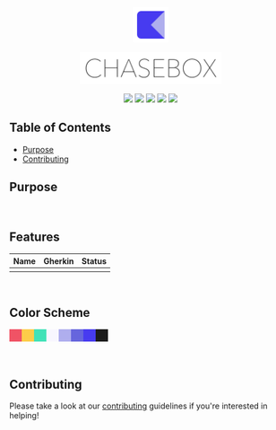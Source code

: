 <p align="center"><img width=12.5% src="https://github.com/a-n-u-b-i-s/chasebox/raw/master/media/chasebox_logo.png"></p>
<p align="center"><img width=50% src="https://github.com/a-n-u-b-i-s/chasebox/raw/master/media/chasebox_text.png"></p>

<p align="center">
	<a href="https://www.google.com" alt="Language">
		<img src="https://img.shields.io/github/languages/top/a-n-u-b-i-s/chasebox?style=flat-square" /></a>
	<a href="https://github.com/a-n-u-b-i-s/chasebox/blob/master/CONTRIBUTING.md" alt="Contributors">
		<img src="https://img.shields.io/github/contributors/a-n-u-b-i-s/chasebox?style=flat-square" /></a>
	<a href="https://github.com/a-n-u-b-i-s/chasebox/issues" alt="Issues">
		<img src="https://img.shields.io/github/issues/a-n-u-b-i-s/chasebox?style=flat-square" /></a>
	<a href="https://github.com/a-n-u-b-i-s/chasebox/" alt="Stars">
		<img src="https://img.shields.io/github/stars/a-n-u-b-i-s/chasebox?style=flat-square" /></a>
	<a href="https://www.chasebox.com/" alt="Build">
		<img src="https://img.shields.io/travis/a-n-u-b-i-s/chasebox?style=flat-square" /></a>
</p>

## Table of Contents

- [Purpose](#purpose)
- [Contributing](#contributing)

## Purpose

<br>

## Features

| Name | Gherkin | Status |
|:-----|:--------|:------:|
|      |         |        |

<br>

## Color Scheme

<p align="left"><img width=35% src="https://github.com/a-n-u-b-i-s/chasebox/raw/master/media/color_scheme.png"></p>

<br>

## Contributing
Please take a look at our [contributing](https://github.com/a-n-u-b-i-s/chasebox/blob/master/CONTRIBUTING.md) guidelines if you're interested in helping!